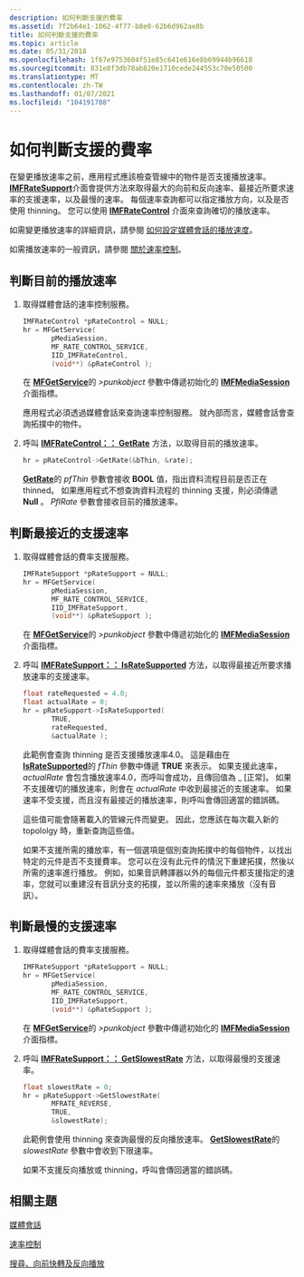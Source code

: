 ```yaml
---
description: 如何判斷支援的費率
ms.assetid: 7f2b64e1-1062-4f77-b8e0-62b6d962ae8b
title: 如何判斷支援的費率
ms.topic: article
ms.date: 05/31/2018
ms.openlocfilehash: 1f67e9753604f51e85c641e616e8b69944b96618
ms.sourcegitcommit: 831e8f3db78ab820e1710cede244553c70e50500
ms.translationtype: MT
ms.contentlocale: zh-TW
ms.lasthandoff: 01/07/2021
ms.locfileid: "104191708"
---
```

# <a name="how-to-determine-supported-rates"></a>如何判斷支援的費率

在變更播放速率之前，應用程式應該檢查管線中的物件是否支援播放速率。 [**IMFRateSupport**](/windows/desktop/api/mfidl/nn-mfidl-imfratesupport)介面會提供方法來取得最大的向前和反向速率、最接近所要求速率的支援速率，以及最慢的速率。 每個速率查詢都可以指定播放方向，以及是否使用 thinning。 您可以使用 [**IMFRateControl**](/windows/desktop/api/mfidl/nn-mfidl-imfratecontrol) 介面來查詢確切的播放速率。

如需變更播放速率的詳細資訊，請參閱 [如何設定媒體會話的播放速度](how-to-set-the-playback-rate-on-the-media-session.md)。

如需播放速率的一般資訊，請參閱 [關於速率控制](about-rate-control.md)。

## <a name="to-determine-the-current-playback-rate"></a>判斷目前的播放速率

1.  取得媒體會話的速率控制服務。

    ```C++
    IMFRateControl *pRateControl = NULL;
    hr = MFGetService(
           pMediaSession, 
           MF_RATE_CONTROL_SERVICE,
           IID_IMFRateControl, 
           (void**) &pRateControl );
    ```

    

    在 [**MFGetService**](/windows/desktop/api/mfidl/nf-mfidl-mfgetservice)的 *>punkobject* 參數中傳遞初始化的 [**IMFMediaSession**](/windows/desktop/api/mfidl/nn-mfidl-imfmediasession)介面指標。

    應用程式必須透過媒體會話來查詢速率控制服務。 就內部而言，媒體會話會查詢拓撲中的物件。

2.  呼叫 [**IMFRateControl：： GetRate**](/windows/desktop/api/mfidl/nf-mfidl-imfratecontrol-getrate) 方法，以取得目前的播放速率。

    ```C++
    hr = pRateControl->GetRate(&bThin, &rate);
    ```

    

    [**GetRate**](/windows/desktop/api/mfidl/nf-mfidl-imfratecontrol-getrate)的 *pfThin* 參數會接收 **BOOL** 值，指出資料流程目前是否正在 thinned。 如果應用程式不想查詢資料流程的 thinning 支援，則必須傳遞 **Null** 。 *PflRate* 參數會接收目前的播放速率。

## <a name="to-determine-the-nearest-supported-rate"></a>判斷最接近的支援速率

1.  取得媒體會話的費率支援服務。

    ```C++
    IMFRateSupport *pRateSupport = NULL;
    hr = MFGetService(
           pMediaSession, 
           MF_RATE_CONTROL_SERVICE,
           IID_IMFRateSupport, 
           (void**) &pRateSupport );
    ```

    

    在 [**MFGetService**](/windows/desktop/api/mfidl/nf-mfidl-mfgetservice)的 *>punkobject* 參數中傳遞初始化的 [**IMFMediaSession**](/windows/desktop/api/mfidl/nn-mfidl-imfmediasession)介面指標。

2.  呼叫 [**IMFRateSupport：： IsRateSupported**](/windows/desktop/api/mfidl/nf-mfidl-imfratesupport-isratesupported) 方法，以取得最接近所要求播放速率的支援速率。

    ```C++
    float rateRequested = 4.0;
    float actualRate = 0;
    hr = pRateSupport->IsRateSupported(
           TRUE, 
           rateRequested, 
           &actualRate );
    ```

    

    此範例會查詢 thinning 是否支援播放速率4.0。 這是藉由在 [**IsRateSupported**](/windows/desktop/api/mfidl/nf-mfidl-imfratesupport-isratesupported)的 *fThin* 參數中傳遞 **TRUE** 來表示。 如果支援此速率， *actualRate* 會包含播放速率4.0，而呼叫會成功，且傳回值為 \_ [正常]。 如果不支援確切的播放速率，則會在 *actualRate* 中收到最接近的支援速率。 如果速率不受支援，而且沒有最接近的播放速率，則呼叫會傳回適當的錯誤碼。

    這些值可能會隨著載入的管線元件而變更。 因此，您應該在每次載入新的 topololgy 時，重新查詢這些值。

    如果不支援所需的播放率，有一個選項是個別查詢拓撲中的每個物件，以找出特定的元件是否不支援費率。 您可以在沒有此元件的情況下重建拓撲，然後以所需的速率進行播放。 例如，如果音訊轉譯器以外的每個元件都支援指定的速率，您就可以重建沒有音訊分支的拓撲，並以所需的速率來播放（沒有音訊）。

## <a name="to-determine-the-slowest-supported-rate"></a>判斷最慢的支援速率

1.  取得媒體會話的費率支援服務。

    ```C++
    IMFRateSupport *pRateSupport = NULL;
    hr = MFGetService(
           pMediaSession, 
           MF_RATE_CONTROL_SERVICE,
           IID_IMFRateSupport, 
           (void**) &pRateSupport );
    ```

    

    在 [**MFGetService**](/windows/desktop/api/mfidl/nf-mfidl-mfgetservice)的 *>punkobject* 參數中傳遞初始化的 [**IMFMediaSession**](/windows/desktop/api/mfidl/nn-mfidl-imfmediasession)介面指標。

2.  呼叫 [**IMFRateSupport：： GetSlowestRate**](/windows/desktop/api/mfidl/nf-mfidl-imfratesupport-getslowestrate) 方法，以取得最慢的支援速率。

    ```C++
    float slowestRate = 0;
    hr = pRateSupport->GetSlowestRate(
           MFRATE_REVERSE, 
           TRUE, 
           &slowestRate);
    ```

    

    此範例會使用 thinning 來查詢最慢的反向播放速率。 [**GetSlowestRate**](/windows/desktop/api/mfidl/nf-mfidl-imfratesupport-getslowestrate)的 *slowestRate* 參數中會收到下限速率。

    如果不支援反向播放或 thinning，呼叫會傳回適當的錯誤碼。

## <a name="related-topics"></a>相關主題

<dl> <dt>

[媒體會話](media-session.md)
</dt> <dt>

[速率控制](rate-control.md)
</dt> <dt>

[搜尋、向前快轉及反向播放](seeking--fast-forward--and-reverse-play.md)
</dt> </dl>

 

 



